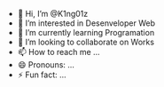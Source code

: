 - 👋 Hi, I’m @K1ng01z
- 👀 I’m interested in Desenveloper Web
- 🌱 I’m currently learning Programation
- 💞️ I’m looking to collaborate on Works
- 📫 How to reach me ...
- 😄 Pronouns: ...
- ⚡ Fun fact: ...

<!---
K1ng01z/K1ng01z is a ✨ special ✨ repository because its `README.md` (this file) appears on your GitHub profile.
You can click the Preview link to take a look at your changes.
--->
